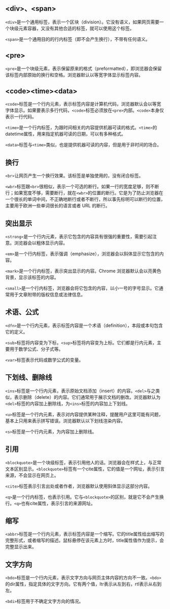 ## \<div>、\<span>

`<div>`是一个通用标签，表示一个区块（division）。它没有语义，如果网页需要一个块级元素容器，又没有其他合适的标签，就可以使用这个标签。

`<span>`是一个通用目的的行内标签（即不会产生换行），不带有任何语义。

## \<pre>

`<pre>`是一个块级元素，表示保留原来的格式（preformatted），即浏览器会保留该标签内部原始的换行和空格。浏览器默认以等宽字体显示标签内容。

## \<code>\<time>\<data>

`<code>`标签是一个行内元素，表示标签内容是计算机代码，浏览器默认会以等宽字体显示。如果要表示多行代码，`<code>`标签必须放在`<pre>`内部。`<code>`本身仅表示一行代码。

`<time>`是一个行内标签，为跟时间相关的内容提供机器可读的格式。`<time>`的datetime属性，用来指定机器可读的日期，可以有多种格式。

`<data>`标签与`<time>`类似，也是提供机器可读的内容，但是用于非时间的场合。

## 换行

`<br>`让网页产生一个换行效果。该标签是单独使用的，没有闭合标签。

`<wbr>`标签跟`<br>`很相似，表示一个可选的断行。如果一行的宽度足够，则不断行；如果宽度不够，需要断行，就在`<wbr>`的位置的断行。它是为了防止浏览器在一个很长的单词中间，不正确地断行或者不断行，所以事先标明可以断行的位置，主要用于欧洲一些单词很长的语言或者 URL 的断行。

## 突出显示

`<strong>`是一个行内元素，表示它包含的内容具有很强的重要性，需要引起注意。浏览器会以粗体显示内容。

`<em>`是一个行内标签，表示强调（emphasize），浏览器会以斜体显示它包含的内容。

`<mark>`是一个行内标签，表示突出显示的内容。Chrome 浏览器默认会以亮黄色背景，显示该标签的内容。

`<small>`是一个行内标签，浏览器会将它包含的内容，以小一号的字号显示。它通常用于文章附带的版权信息或法律信息。

## 术语、公式

`<dfn>`是一个行内元素，表示标签内容是一个术语（definition），本段或本句包含它的定义。

`<sub>`标签将内容变为下标，`<sup>`标签将内容变为上标。它们都是行内元素，主要用于数学公式、分子式等。

`<var>`标签表示代码或数学公式的变量。

## 下划线、删除线

`<ins>`标签是一个行内元素，表示原始文档添加（insert）的内容。`<del>`与之类似，表示删除（delete）的内容。它们通常用于展示文档的删改。浏览器默认为`<del>`标签的内容加上删除线，为`<ins>`标签的内容加上下划线。

`<u>`标签是一个行内元素，表示对内容提供某种注释，提醒用户这里可能有问题，基本上只用来表示拼写错误。浏览器默认以下划线渲染内容。

`<s>`标签是一个行内元素，为内容加上删除线。

## 引用

`<blockquote>`是一个块级标签，表示引用他人的话。浏览器会在样式上，与正常文本区别显示。`<blockquote>`标签有一个cite属性，它的值是一个网址，表示引言来源，不会显示在网页上。

`<cite>`标签表示引言出处或者作者，浏览器默认使用斜体显示这部分内容。

`<q>`是一个行内标签，也表示引用。它与`<blockquote>`的区别，就是它不会产生换行。`<q>`也有cite属性，表示引言的来源网址。

## 缩写

`<abbr>`标签是一个行内元素，表示标签内容是一个缩写。它的title属性给出缩写的完整形式，或者缩写的描述。鼠标悬停在该元素上方时，title属性值作为提示，会完整显示出来。

## 文字方向
`<bdo>`标签是一个行内元素，表示文字方向与网页主体内容的方向不一致。`<bdo>`的dir属性，指定具体的文字方向。它有两个值，ltr表示从左到右，rtl表示从右到左。

`<bdi>`标签用于不确定文字方向的情况。
